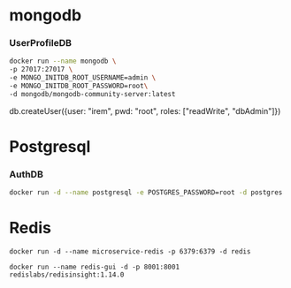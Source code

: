 # mongodb 
### UserProfileDB
```bash 
docker run --name mongodb \
-p 27017:27017 \
-e MONGO_INITDB_ROOT_USERNAME=admin \
-e MONGO_INITDB_ROOT_PASSWORD=root\
-d mongodb/mongodb-community-server:latest
```

db.createUser({user: "irem", pwd: "root", roles: ["readWrite", "dbAdmin"]})


# Postgresql
### AuthDB
```bash 
docker run -d --name postgresql -e POSTGRES_PASSWORD=root -d postgres
```


# Redis
```
docker run -d --name microservice-redis -p 6379:6379 -d redis 
```
```
docker run --name redis-gui -d -p 8001:8001 redislabs/redisinsight:1.14.0
```